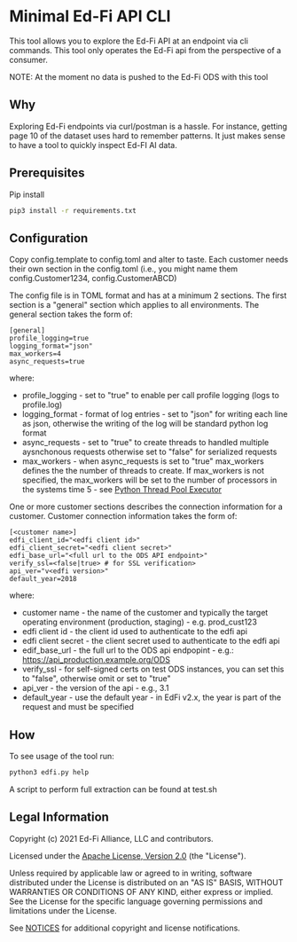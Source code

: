 # Minimal Ed-Fi API CLI

This tool allows you to explore the Ed-Fi API at an endpoint via cli commands.
This tool only operates the Ed-Fi api from the perspective of a consumer.

NOTE: At the moment no data is pushed to the Ed-Fi ODS with this tool

## Why

Exploring Ed-Fi endpoints via curl/postman is a hassle. For instance, getting
page 10 of the dataset uses hard to remember patterns.  It just makes sense to
have a tool to quickly inspect Ed-FI AI data.

## Prerequisites

Pip install

```bash
pip3 install -r requirements.txt
```

## Configuration

Copy config.template to config.toml and alter to taste.  Each customer needs
their own section in the config.toml (i.e., you might name them
config.Customer1234, config.CustomerABCD)

The config file is in TOML format and has at a minimum 2 sections.  The first
section is a "general" section which applies to all environments.  The general
section takes the form of:

```none
[general]
profile_logging=true
logging_format="json"
max_workers=4
async_requests=true
```

where:

* profile_logging - set to "true" to enable per call profile logging (logs
    to profile.log)
* logging_format - format of log entries - set to "json" for writing each line
    as json, otherwise the writing of the log will be standard python log
    format
* async_requests - set to "true" to create threads to handled multiple
    aysnchonous requests otherwise set to "false" for serialized requests
* max_workers - when async_requests is set to "true" max_workers defines the
    the number of threads to create.  If max_workers is not specified, the
    max_workers will be set to the number of processors in the systems time
    5 - see [Python Thread Pool Executor](https://docs.python.org/3/library/concurrent.futures.html#threadpoolexecutor)

One or more customer sections describes the connection information for a
customer. Customer connection information takes the form of:

```none
[<customer name>]
edfi_client_id="<edfi client id>"
edfi_client_secret="<edfi client secret>"
edfi_base_url="<full url to the ODS API endpoint>"
verify_ssl=<false|true> # for SSL verification>
api_ver="v<edfi version>"
default_year=2018
```

where:

* customer name - the name of the customer and typically the target
    operating environment (production, staging) - e.g. prod_cust123
* edfi client id - the client id used to authenticate to the edfi api
* edfi client secret - the client secret used to authenticate to the edfi api
* edif_base_url - the full url to the ODS api endpopint - e.g.:
    https://api_production.example.org/ODS
* verify_ssl - for self-signed certs on test ODS instances, you can set this
    to "false", otherwise omit or set to "true"
* api_ver - the version of the api - e.g., 3.1
* default_year - use the default year - in EdFi v2.x, the year is part of the
    request and must be specified

## How

To see usage of the tool run:

```bash
python3 edfi.py help
```

A script to perform full extraction can be found at test.sh

## Legal Information

Copyright (c) 2021 Ed-Fi Alliance, LLC and contributors.

Licensed under the [Apache License, Version 2.0](LICENSE) (the "License").

Unless required by applicable law or agreed to in writing, software distributed
under the License is distributed on an "AS IS" BASIS, WITHOUT WARRANTIES OR
CONDITIONS OF ANY KIND, either express or implied. See the License for the
specific language governing permissions and limitations under the License.

See [NOTICES](NOTICES.md) for additional copyright and license notifications.
